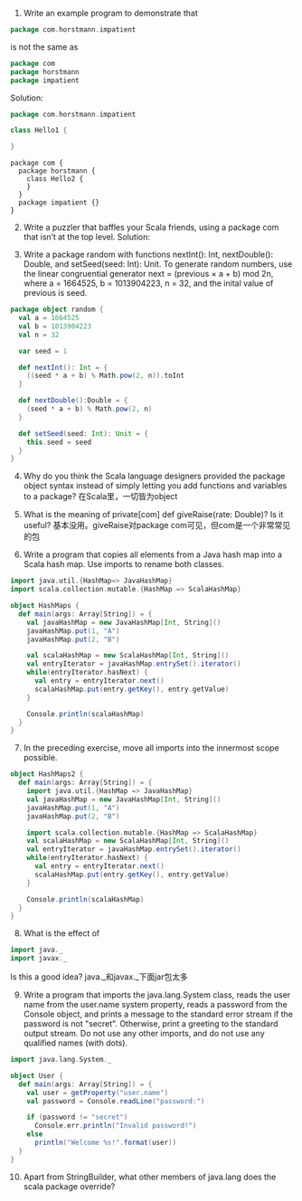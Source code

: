 1. Write an example program to demonstrate that
``` scala
package com.horstmann.impatient
```
is not the same as
``` scala
package com
package horstmann
package impatient
```
Solution:
``` scala
package com.horstmann.impatient

class Hello1 {

}
```
```
package com {
  package horstmann {
    class Hello2 {
    }
  }
  package impatient {}
}

```
2. Write a puzzler that baffles your Scala friends, using a package com that isn’t at the top level.
Solution:

3. Write a package random with functions nextInt(): Int, nextDouble(): Double, and setSeed(seed: Int): Unit. To generate random numbers, use the linear congruential generator
next = (previous × a + b) mod 2n,
where a = 1664525, b = 1013904223, n = 32, and the inital value of previous is seed.
``` scala
package object random {
  val a = 1664525
  val b = 1013904223
  val n = 32

  var seed = 1

  def nextInt(): Int = {
    ((seed * a + b) % Math.pow(2, n)).toInt
  }

  def nextDouble():Double = {
    (seed * a + b) % Math.pow(2, n)
  }

  def setSeed(seed: Int): Unit = {
    this.seed = seed
  }
}
```

4. Why do you think the Scala language designers provided the package object syntax instead of simply letting you add functions and variables to a package?
在Scala里，一切皆为object

5. What is the meaning of private[com] def giveRaise(rate: Double)? Is it useful?
基本没用。giveRaise对package com可见，但com是一个非常常见的包

6. Write a program that copies all elements from a Java hash map into a Scala hash map. Use imports to rename both classes.
``` scala
import java.util.{HashMap=> JavaHashMap}
import scala.collection.mutable.{HashMap => ScalaHashMap}

object HashMaps {
  def main(args: Array[String]) = {
    val javaHashMap = new JavaHashMap[Int, String]()
    javaHashMap.put(1, "A")
    javaHashMap.put(2, "B")

    val scalaHashMap = new ScalaHashMap[Int, String]()
    val entryIterator = javaHashMap.entrySet().iterator()
    while(entryIterator.hasNext) {
      val entry = entryIterator.next()
      scalaHashMap.put(entry.getKey(), entry.getValue)
    }

    Console.println(scalaHashMap)
  }
}
```

7. In the preceding exercise, move all imports into the innermost scope possible.
``` scala
object HashMaps2 {
  def main(args: Array[String]) = {
    import java.util.{HashMap => JavaHashMap}
    val javaHashMap = new JavaHashMap[Int, String]()
    javaHashMap.put(1, "A")
    javaHashMap.put(2, "B")

    import scala.collection.mutable.{HashMap => ScalaHashMap}
    val scalaHashMap = new ScalaHashMap[Int, String]()
    val entryIterator = javaHashMap.entrySet().iterator()
    while(entryIterator.hasNext) {
      val entry = entryIterator.next()
      scalaHashMap.put(entry.getKey(), entry.getValue)
    }

    Console.println(scalaHashMap)
  }
}
```

8. What is the effect of
```scala
import java._
import javax._
```
Is this a good idea?
java._和javax._下面jar包太多

9. Write a program that imports the java.lang.System class, reads the user name from the user.name system property, reads a password from the Console object, and prints a message to the standard error stream if the password is not "secret". Otherwise, print a greeting to the standard output stream. Do not use any other imports, and do not use any qualified names (with dots).
``` scala
import java.lang.System._

object User {
  def main(args: Array[String]) = {
    val user = getProperty("user.name")
    val password = Console.readLine("password:")

    if (password != "secret")
      Console.err.println("Invalid password!")
    else
      println("Welcome %s!".format(user))
  }
}
```

10. Apart from StringBuilder, what other members of java.lang does the scala package override?